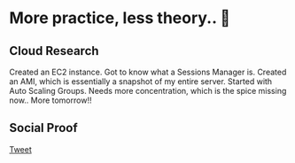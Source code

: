 # More practice, less theory.. 💯

## Cloud Research

Created an EC2 instance. Got to know what a Sessions Manager is. Created an AMI, which is essentially a snapshot of my entire server. Started with Auto Scaling Groups. Needs more concentration, which is the spice missing now.. More tomorrow!!

## Social Proof

[Tweet](https://twitter.com/rkaranam58/status/1292164848982224902)
